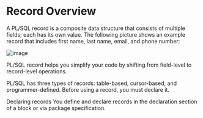 # Record Overview

A PL/SQL record is a composite data structure that consists of multiple fields; each has its own value. The following picture shows an example record that includes first name, last name, email, and phone number:

![image](https://github.com/user-attachments/assets/b56e4c62-a36d-4333-8848-e35992969b30)

PL/SQL record helps you simplify your code by shifting from field-level to record-level operations.

PL/SQL has three types of records: table-based, cursor-based, and programmer-defined. Before using a record, you must declare it.

Declaring records
You define and declare records in the declaration section of a block or via package specification.
